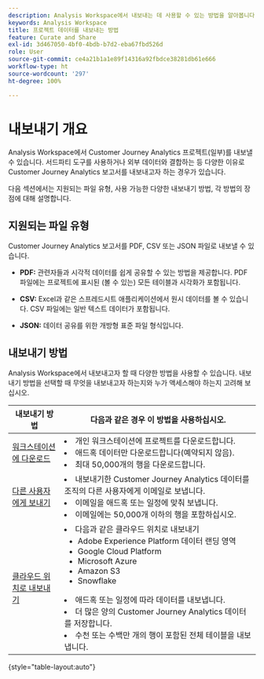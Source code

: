 ```yaml
---
description: Analysis Workspace에서 내보내는 데 사용할 수 있는 방법을 알아봅니다.
keywords: Analysis Workspace
title: 프로젝트 데이터를 내보내는 방법
feature: Curate and Share
exl-id: 3d467050-4bf0-4bdb-b7d2-eba67fbd526d
role: User
source-git-commit: ce4a21b1a1e89f14316a92fbdce38281db61e666
workflow-type: ht
source-wordcount: '297'
ht-degree: 100%

---
```


# 내보내기 개요

Analysis Workspace에서 Customer Journey Analytics 프로젝트(일부)를 내보낼 수 있습니다. 서드파티 도구를 사용하거나 외부 데이터와 결합하는 등 다양한 이유로 Customer Journey Analytics 보고서를 내보내고자 하는 경우가 있습니다.

다음 섹션에서는 지원되는 파일 유형, 사용 가능한 다양한 내보내기 방법, 각 방법의 장점에 대해 설명합니다.

## 지원되는 파일 유형

Customer Journey Analytics 보고서를 PDF, CSV 또는 JSON 파일로 내보낼 수 있습니다.

* **PDF:** 관련자들과 시각적 데이터를 쉽게 공유할 수 있는 방법을 제공합니다. PDF 파일에는 프로젝트에 표시된 (볼 수 있는) 모든 테이블과 시각화가 포함됩니다.

* **CSV:** Excel과 같은 스프레드시트 애플리케이션에서 원시 데이터를 볼 수 있습니다. CSV 파일에는 일반 텍스트 데이터가 포함됩니다.

* **JSON:** 데이터 공유를 위한 개방형 표준 파일 형식입니다.

## 내보내기 방법

Analysis Workspace에서 내보내고자 할 때 다양한 방법을 사용할 수 있습니다. 내보내기 방법을 선택할 때 무엇을 내보내고자 하는지와 누가 액세스해야 하는지 고려해 보십시오.

| 내보내기 방법 | 다음과 같은 경우 이 방법을 사용하십시오. |
|---------|----------|
| [워크스테이션에 다운로드](/help/analysis-workspace/export/download-send.md) | <li>개인 워크스테이션에 프로젝트를 다운로드합니다.</li><li>애드혹 데이터만 다운로드합니다(예약되지 않음).</li> <li>최대 50,000개의 행을 다운로드합니다.</li> <!--true? Are there 2 different options to download to your workstation?--> <!-- is this emailing it? --> |
| [다른 사용자에게 보내기](/help/analysis-workspace/export/t-schedule-report.md) | <li>내보내기한 Customer Journey Analytics 데이터를 조직의 다른 사용자에게 이메일로 보냅니다.</li><li>이메일을 애드혹 또는 일정에 맞춰 보냅니다.</li> <li>이메일에는 50,000개 이하의 행을 포함하십시오.</li> <!--true?--> |
| [클라우드 위치로 내보내기](/help/analysis-workspace/export/export-cloud.md) | <li>다음과 같은 클라우드 위치로 내보내기 <ul><li>Adobe Experience Platform 데이터 랜딩 영역</li><li>Google Cloud Platform</li><li>Microsoft Azure</li><li>Amazon S3</li><li>Snowflake</li></ul></li><li>애드혹 또는 일정에 따라 데이터를 내보냅니다.</li><li>더 많은 양의 Customer Journey Analytics 데이터를 저장합니다.</li><li>수천 또는 수백만 개의 행이 포함된 전체 테이블을 내보냅니다.<!-- What other things? Wiki talks about things that aren't even possible in Data Warehouse. What are they? --> </li> |

{style="table-layout:auto"}
